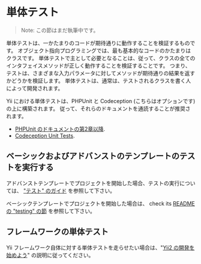単体テスト
==========

> Note: この節はまだ執筆中です。

単体テストは、一かたまりのコードが期待通りに動作することを検証するものです。
オブジェクト指向プログラミングでは、最も基本的なコードのかたまりはクラスです。
単体テストで主として必要となることは、従って、クラスの全てのインタフェイスメソッドが正しく動作することを検証することです。
つまり、テストは、さまざまな入力パラメータに対してメソッドが期待通りの結果を返すかどうかを検証します。
単体テストは、通常は、テストされるクラスを書く人によって開発されます。

Yii における単体テストは、PHPUnit と Codeception (こちらはオプションです) の上に構築されます。
従って、それらのドキュメントを通読することが推奨されます。

- [PHPUnit のドキュメントの第2章以降](http://phpunit.de/manual/current/en/writing-tests-for-phpunit.html).
- [Codeception Unit Tests](http://codeception.com/docs/05-UnitTests).

ベーシックおよびアドバンストのテンプレートのテストを実行する
------------------------------------------------------------

アドバンストテンプレートでプロジェクトを開始した場合、テストの実行については、
["テスト" のガイド](https://github.com/yiisoft/yii2-app-advanced/blob/master/docs/guide-ja/start-testing.md) を参照して下さい。

ベーシックテンプレートでプロジェクトを開始した場合は、
check its [README の "testing" の節](https://github.com/yiisoft/yii2-app-basic/blob/master/README.md#testing) を参照して下さい。


フレームワークの単体テスト
--------------------------

Yii フレームワーク自体に対する単体テストを走らせたい場合は、"[Yii2 の開発を始めよう](https://github.com/yiisoft/yii2/blob/master/docs/internals-ja/getting-started.md)" の説明に従ってください。
